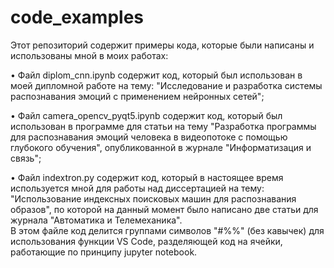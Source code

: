 # code_examples
Этот репозиторий содержит примеры кода, которые были написаны и использованы мной в моих работах:  

• Файл diplom_cnn.ipynb содержит код, который был использован в моей дипломной работе на тему: "Исследование и разработка системы распознавания эмоций с применением нейронных сетей";  

• Файл camera_opencv_pyqt5.ipynb содержит код, который был использован в программе для статьи на тему "Разработка программы для распознавания эмоций человека в видеопотоке с помощью глубокого обучения", опубликованной в журнале "Информатизация и связь";  

• Файл indextron.py содержит код, который в настоящее время используется мной для работы над диссертацией на тему: "Использование индексных поисковых машин для распознавания образов", по которой на данный момент было написано две статьи для журнала "Автоматика и Телемеханика".  
В этом файле код делится группами символов "#%%" (без кавычек) для использования функции VS Code, разделяющей код на ячейки, работающие по принципу jupyter notebook.  
